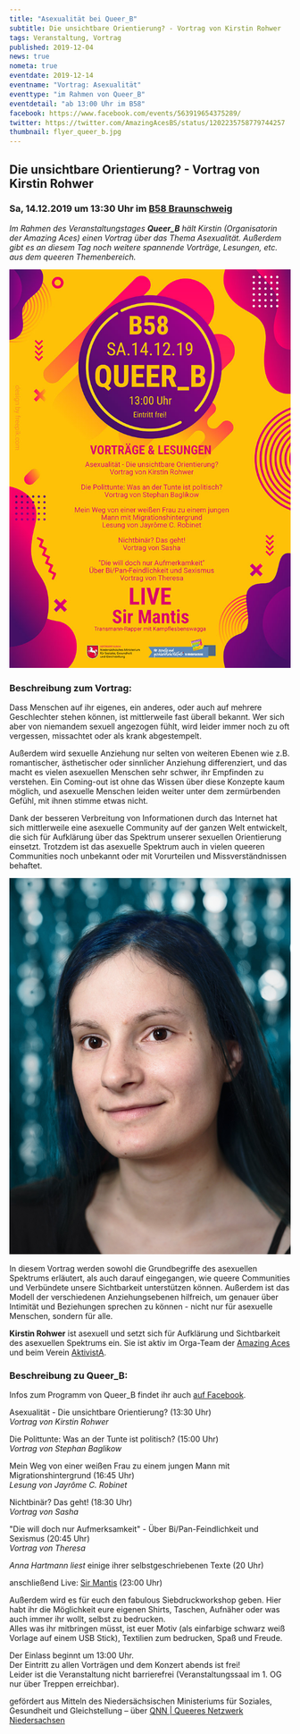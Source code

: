 ```yaml
---
title: "Asexualität bei Queer_B"
subtitle: Die unsichtbare Orientierung? - Vortrag von Kirstin Rohwer
tags: Veranstaltung, Vortrag
published: 2019-12-04
news: true
nometa: true
eventdate: 2019-12-14
eventname: "Vortrag: Asexualität"
eventtype: "im Rahmen von Queer_B"
eventdetail: "ab 13:00 Uhr im B58"
facebook: https://www.facebook.com/events/563919654375289/
twitter: https://twitter.com/AmazingAcesBS/status/1202235758779744257
thumbnail: flyer_queer_b.jpg
---
```


## Die unsichtbare Orientierung? - Vortrag von Kirstin Rohwer

### Sa, 14.12.2019 um 13:30 Uhr im [B58 Braunschweig](http://juzb58.de/)

*Im Rahmen des Veranstaltungstages **Queer_B** hält Kirstin (Organisatorin der Amazing Aces) einen Vortrag über das Thema Asexualität. Außerdem gibt es an diesem Tag noch weitere spannende Vorträge, Lesungen, etc. aus dem queeren Themenbereich.* 

![Flyer von Queer_B](flyer_queer_b.jpg)

### Beschreibung zum Vortrag:

Dass Menschen auf ihr eigenes, ein anderes, oder auch auf mehrere Geschlechter stehen können, ist mittlerweile fast überall bekannt. Wer sich aber von niemandem sexuell angezogen fühlt, wird leider immer noch zu oft vergessen, missachtet oder als krank abgestempelt.

Außerdem wird sexuelle Anziehung nur selten von weiteren Ebenen wie z.B. romantischer, ästhetischer oder sinnlicher Anziehung differenziert, und das macht es vielen asexuellen Menschen sehr schwer, ihr Empfinden zu verstehen. Ein Coming-out ist ohne das Wissen über diese Konzepte kaum möglich, und asexuelle Menschen leiden weiter unter dem zermürbenden Gefühl, mit ihnen stimme etwas nicht.

Dank der besseren Verbreitung von Informationen durch das Internet hat sich mittlerweile eine asexuelle Community auf der ganzen Welt entwickelt, die sich für Aufklärung über das Spektrum unserer sexuellen Orientierung einsetzt. Trotzdem ist das asexuelle Spektrum auch in vielen queeren Communities noch unbekannt oder mit Vorurteilen und Missverständnissen behaftet.

![Foto_Hochformat_float_right](kirstin_rohwer.jpg)

In diesem Vortrag werden sowohl die Grund&shy;begriffe des asexuellen Spektrums erläutert, als auch darauf eingegangen, wie queere Communities und Verbündete unsere Sichtbarkeit unterstützen können. Außerdem ist das Modell der verschiedenen Anziehungsebenen hilfreich, um genauer über Intimität und Beziehungen sprechen zu können - nicht nur für asexuelle Menschen, sondern für alle.

**Kirstin Rohwer** ist asexuell und setzt sich für Aufklärung und Sichtbarkeit des asexuellen Spektrums ein. Sie ist aktiv im Orga-Team der [Amazing Aces](http://amazing-aces-bs.de) und beim Verein [AktivistA](https://aktivista.net/).

### Beschreibung zu Queer_B:

Infos zum Programm von Queer_B findet ihr auch [auf Facebook](https://www.facebook.com/events/563919654375289/). 

Asexualität - Die unsichtbare Orientierung? (13:30 Uhr)  
*Vortrag von Kirstin Rohwer*

Die Polittunte: Was an der Tunte ist politisch? (15:00 Uhr)  
*Vortrag von Stephan Baglikow*

Mein Weg von einer weißen Frau zu einem jungen Mann mit Migrationshintergrund (16:45 Uhr)  
*Lesung von Jayrôme C. Robinet*

Nichtbinär? Das geht! (18:30 Uhr)  
*Vortrag von Sasha*

"Die will doch nur Aufmerksamkeit" - Über Bi/Pan-Feindlichkeit und Sexismus (20:45 Uhr)  
*Vortrag von Theresa*

*Anna Hartmann liest* einige ihrer selbstgeschriebenen Texte (20 Uhr)

anschließend Live: [Sir Mantis](https://www.facebook.com/sirmantis666/) (23:00 Uhr)

Außerdem wird es für euch den fabulous Siebdruckworkshop geben. Hier habt ihr die Möglichkeit eure eigenen Shirts, Taschen, Aufnäher oder was auch immer ihr wollt, selbst zu bedrucken.  
Alles was ihr mitbringen müsst, ist euer Motiv (als einfarbige schwarz weiß Vorlage auf einem USB Stick), Textilien zum bedrucken, Spaß und Freude. 

Der Einlass beginnt um 13:00 Uhr.  
Der Eintritt zu allen Vorträgen und dem Konzert abends ist frei!  
Leider ist die Veranstaltung nicht barrierefrei (Veranstaltungssaal im 1. OG nur über Treppen erreichbar).

gefördert aus Mitteln des Niedersächsischen Ministeriums für
Soziales, Gesundheit und Gleichstellung – über [QNN | Queeres Netzwerk Niedersachsen](https://www.facebook.com/QueeresNetzwerk/)
